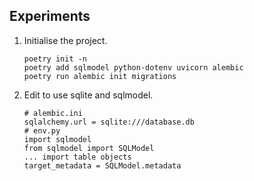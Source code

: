 ## Experiments
1. Initialise the project. 
    ```
    poetry init -n
    poetry add sqlmodel python-dotenv uvicorn alembic
    poetry run alembic init migrations     
    ```
2. Edit to use sqlite and sqlmodel. 
    ```
    # alembic.ini
    sqlalchemy.url = sqlite:///database.db
    # env.py
    import sqlmodel
    from sqlmodel import SQLModel
    ... import table objects
    target_metadata = SQLModel.metadata
    ```

